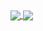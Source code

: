 <a href="#">
  <img align="center" src="https://github-readme-stats.vercel.app/api/top-langs/?username=Cereal-Killa&theme=merko&hide_border=true" />
</a>
<a href="#">
  <img align="center" src="https://github-readme-stats.vercel.app/api?username=Cereal-Killa&theme=merko&hide_border=true&line_height=40&include_all_commits=true" />
</a>
